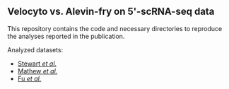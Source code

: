 ## Velocyto vs. Alevin-fry on 5'-scRNA-seq data

This repository contains the code and necessary directories to reproduce the analyses reported in the publication. 

Analyzed datasets:
- [Stewart *et al.*](10.3389/fimmu.2021.602539)
- [Mathew *et al.*](10.1016/j.celrep.2021.109286)
- [Fu *et al.*](10.1084/jem.20230930)